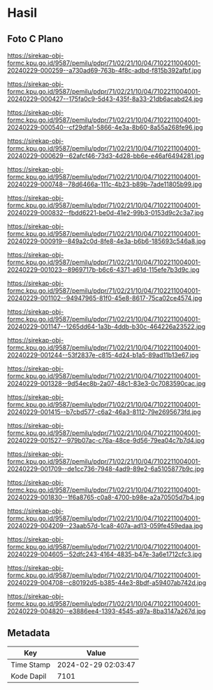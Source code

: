# Hasil

## Foto C Plano

https://sirekap-obj-formc.kpu.go.id/9587/pemilu/pdpr/71/02/21/10/04/7102211004001-20240229-000259--a730ad69-763b-4f8c-adbd-f815b392afbf.jpg

https://sirekap-obj-formc.kpu.go.id/9587/pemilu/pdpr/71/02/21/10/04/7102211004001-20240229-000427--175fa0c9-5d43-435f-8a33-21db6acabd24.jpg

https://sirekap-obj-formc.kpu.go.id/9587/pemilu/pdpr/71/02/21/10/04/7102211004001-20240229-000540--cf29dfa1-5866-4e3a-8b60-8a55a268fe96.jpg

https://sirekap-obj-formc.kpu.go.id/9587/pemilu/pdpr/71/02/21/10/04/7102211004001-20240229-000629--62afcf46-73d3-4d28-bb6e-e46af6494281.jpg

https://sirekap-obj-formc.kpu.go.id/9587/pemilu/pdpr/71/02/21/10/04/7102211004001-20240229-000748--78d6466a-111c-4b23-b89b-7ade11805b99.jpg

https://sirekap-obj-formc.kpu.go.id/9587/pemilu/pdpr/71/02/21/10/04/7102211004001-20240229-000832--fbdd6221-be0d-41e2-99b3-0153d9c2c3a7.jpg

https://sirekap-obj-formc.kpu.go.id/9587/pemilu/pdpr/71/02/21/10/04/7102211004001-20240229-000919--849a2c0d-8fe8-4e3a-b6b6-185693c546a8.jpg

https://sirekap-obj-formc.kpu.go.id/9587/pemilu/pdpr/71/02/21/10/04/7102211004001-20240229-001023--8969717b-b6c6-4371-a61d-115efe7b3d9c.jpg

https://sirekap-obj-formc.kpu.go.id/9587/pemilu/pdpr/71/02/21/10/04/7102211004001-20240229-001102--94947965-81f0-45e8-8617-75ca02ce4574.jpg

https://sirekap-obj-formc.kpu.go.id/9587/pemilu/pdpr/71/02/21/10/04/7102211004001-20240229-001147--1265dd64-1a3b-4ddb-b30c-464226a23522.jpg

https://sirekap-obj-formc.kpu.go.id/9587/pemilu/pdpr/71/02/21/10/04/7102211004001-20240229-001244--53f2837e-c815-4d24-b1a5-89ad11b13e67.jpg

https://sirekap-obj-formc.kpu.go.id/9587/pemilu/pdpr/71/02/21/10/04/7102211004001-20240229-001328--9d54ec8b-2a07-48c1-83e3-0c7083590cac.jpg

https://sirekap-obj-formc.kpu.go.id/9587/pemilu/pdpr/71/02/21/10/04/7102211004001-20240229-001415--b7cbd577-c6a2-46a3-8112-79e2695673fd.jpg

https://sirekap-obj-formc.kpu.go.id/9587/pemilu/pdpr/71/02/21/10/04/7102211004001-20240229-001527--979b07ac-c76a-48ce-9d56-79ea04c7b7d4.jpg

https://sirekap-obj-formc.kpu.go.id/9587/pemilu/pdpr/71/02/21/10/04/7102211004001-20240229-001709--de1cc736-7948-4ad9-89e2-6a5105877b9c.jpg

https://sirekap-obj-formc.kpu.go.id/9587/pemilu/pdpr/71/02/21/10/04/7102211004001-20240229-001830--1f6a8765-c0a8-4700-b98e-a2a70505d7b4.jpg

https://sirekap-obj-formc.kpu.go.id/9587/pemilu/pdpr/71/02/21/10/04/7102211004001-20240229-004209--23aab57d-1ca8-407a-ad13-059fe459edaa.jpg

https://sirekap-obj-formc.kpu.go.id/9587/pemilu/pdpr/71/02/21/10/04/7102211004001-20240229-004605--52dfc243-4164-4835-b47e-3a6e1712cfc3.jpg

https://sirekap-obj-formc.kpu.go.id/9587/pemilu/pdpr/71/02/21/10/04/7102211004001-20240229-004708--c80192d5-b385-44e3-8bdf-a59407ab742d.jpg

https://sirekap-obj-formc.kpu.go.id/9587/pemilu/pdpr/71/02/21/10/04/7102211004001-20240229-004820--e3886ee4-1393-4545-a97a-8ba3147a267d.jpg


## Metadata

| Key        | Value               |
| ---------- | ------------------- |
| Time Stamp | 2024-02-29 02:03:47 |
| Kode Dapil | 7101                |



